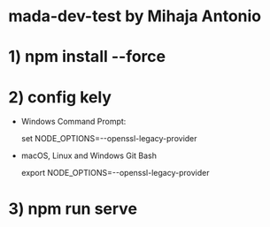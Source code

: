 # mada-dev-test by Mihaja Antonio
# 1)  npm install --force

# 2) config kely
  - Windows Command Prompt:

     set NODE_OPTIONS=--openssl-legacy-provider
  - macOS, Linux and Windows Git Bash

     export NODE_OPTIONS=--openssl-legacy-provider  
 
# 3) npm run serve


